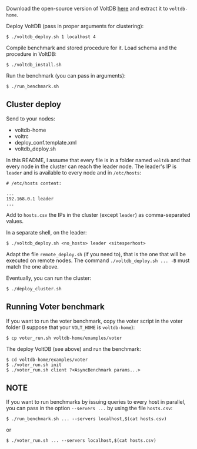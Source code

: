 Download the open-source version of VoltDB
[here](https://downloads.voltdb.com/technologies/server/voltdb-latest.tar.gz)
and extract it to `voltdb-home`.

Deploy VoltDB (pass in proper arguments for clustering):

```
$ ./voltdb_deploy.sh 1 localhost 4
```

Compile benchmark and stored procedure for it. Load schema and the procedure in
VoltDB:

```
$ ./voltdb_install.sh
```

Run the benchmark (you can pass in arguments):

```
$ ./run_benchmark.sh
```

## Cluster deploy

Send to your nodes:

 - voltdb-home
 - voltrc
 - deploy_conf.template.xml
 - voltdb_deploy.sh

In this README, I assume that every file is in a folder named `voltdb` and that
every node in the cluster can reach the leader node. The leader's IP is `leader`
and is available to every node and in `/etc/hosts`:

```
# /etc/hosts content:

...
192.168.0.1 leader
...
```

Add to `hosts.csv` the IPs in the cluster (except `leader`) as
comma-separated values.

In a separate shell, on the leader:

```
$ ./voltdb_deploy.sh <no_hosts> leader <sitesperhost>
```

Adapt the file `remote_deploy.sh` (if you need to), that is the one that will be
executed on remote nodes. The command `./voltdb_deploy.sh ... -B` must match the
one above.

Eventually, you can run the cluster:

```
$ ./deploy_cluster.sh
```

## Running Voter benchmark

If you want to run the voter benchmark, copy the voter script in the voter
folder (I suppose that your `VOLT_HOME` is `voltdb-home`):

```
$ cp voter_run.sh voltdb-home/examples/voter
```

The deploy VoltDB (see above) and run the benchmark:

```
$ cd voltdb-home/examples/voter
$ ./voter_run.sh init
$ ./voter_run.sh client ?<AsyncBenchmark params...>
```

## NOTE

If you want to run benchmarks by issuing queries to every host in parallel, you
can pass in the option `--servers ...` by using the file `hosts.csv`:

```
$ ./run_benchmark.sh ... --servers localhost,$(cat hosts.csv)
```

or

```
$ ./voter_run.sh ... --servers localhost,$(cat hosts.csv)
```
